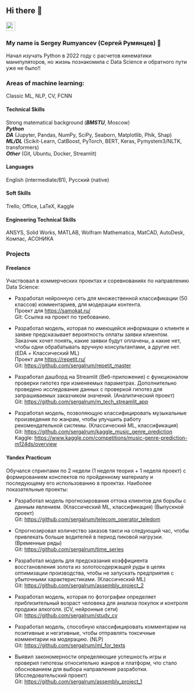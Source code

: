 ## Hi there 👋

<p> <a href="https://t.me/sergalrum"><img src="https://img.shields.io/badge/-telegram-red?color=blue&logo=telegram&logoColor=white" height=25></a> </p>

### My name is Sergey Rumyancev (Сергей Румянцев) :raising_hand: 
Начал изучать Python в 2022 году с расчетов кинематики манипуляторов, но жизнь познакомила с Data Science и обратного пути уже не было!!

### Areas of machine learning:
Classic ML, NLP, CV, FCNN

#### Technical Skills
Strong matematical background (***BMSTU***, Moscow)  
***Python***  
***DA*** (Jupyter, Pandas, NumPy, SciPy, Seaborn, Matplotlib, Phik, Shap)  
***ML/DL*** (Scikit-Learn, CatBoost, PyTorch, BERT, Keras, Pymystem3/NLTK, transformers)  
***Other*** (Git, Ubuntu, Docker, Streamlit)

#### Languages
English (intermediate/B1), Русский (native)

#### Soft Skills
Trello, Office, LaTeX, Kaggle

#### Engineering Technical Skills
ANSYS, Solid Works, MATLAB, Wolfram Mathematica, MatCAD, AutoDesk, Компас, АСОНИКА


### Projects

#### Freelance
Участвовал в коммерческих проектах и соревнованиях по направлению Data Science:

- Разработал нейронную сеть для множественной классификации (50 классов) комментариев, для модерации контента.  
Проект для https://samokat.ru/  
Git: Ссылка на проект по требованию.

-	Разработал модель, которая по имеющейся информации о клиенте и заявке предсказывает вероятность оплаты заявки клиентом. Заказчик хочет понять, какие заявки будут оплачены, а какие нет, чтобы одни обрабатывать вручную консультантами, а другие нет. (EDA + Классический ML)  
Проект для  https://repetit.ru/  
Git: https://github.com/sergalrum/repetit_master  

-	Разработал дашборд на Streamlit (Веб-приложение) с функционалом проверки гипотез при изменяемых параметрах. Дополнительно проведено исследование данных с проверкой гипотез для запрашиваемых заказчиком значений. (Аналитический проект)  
Git: https://github.com/sergalrum/m_tech_streamlit_app

-	Разработал модель, позволяющую классифицировать музыкальные произведения по жанрам, чтобы улучшить работу рекомендательной системы. (Классический ML, классификация)  
Git: https://github.com/sergalrum/kaggle_music_genre_prediction 
Kaggle: https://www.kaggle.com/competitions/music-genre-prediction-m124ds/overview 


#### Yandex Practicum
Обучался спринтами по 2 недели (1 неделя теория + 1 неделя проект) с формированием конспектов по пройденному материалу и последующему его использованию в проектах. Наиболее показательные проекты:


-	Разработал модель прогнозирования оттока клиентов для борьбы с данным явлением. (Классический ML, классификация) (Выпускной проект)  
Git: https://github.com/sergalrum/telecom_operator_teledom

-	Спрогнозировал количество заказов такси на следующий час, чтобы привлекать больше водителей в период пиковой нагрузки. (Временные ряды)  
Git: https://github.com/sergalrum/time_series 

-	Разработал модель для предсказания коэффициента восстановления золота из золотосодержащей руды в целях оптимизации производства, чтобы не запускать предприятия с убыточными характеристиками. (Классический ML)  
Git: https://github.com/sergalrum/assembly_project_2 

-	Разработал модель, которая по фотографии определяет приблизительный возраст человека для анализа покупок и контроля продажи алкоголя. (CV, нейронные сети)  
Git: https://github.com/sergalrum/study_cv

-	Разработал модель, способную классифицировать комментарии на позитивные и негативные, чтобы отправлять токсичные комментарии на модерацию. (NLP)  
Git: https://github.com/sergalrum/ml_for_texts 

-	Выявил закономерности определяющие успешность игры и проверил гипотезы относительно жанров и платформ, что стало обоснованием для выбора направления разработки. (Исследовательский проект)  
Git: https://github.com/sergalrum/assembly_project_1 
